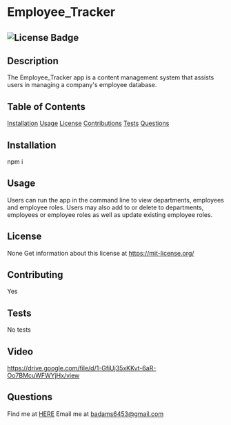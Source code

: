 # Employee_Tracker

## ![License Badge](https://shields.io/badge/license-None-green)

## Description

The Employee_Tracker app is a content management system that assists users in managing a company's employee database.

## Table of Contents

[Installation](#installation)
[Usage](#usage)
[License](#license)
[Contributions](#contributions)
[Tests](#tests)
[Questions](#questions)

## Installation

npm i

## Usage

Users can run the app in the command line to view departments, employees and employee roles. Users may also add to or delete to departments, employees or employee roles as well as update existing employee roles.

## License

None
Get information about this license at https://mit-license.org/

## Contributing

Yes

## Tests

No tests

## Video

https://drive.google.com/file/d/1-GfiUj35xKKvt-6aR-Oo7BMcuWFWYjHx/view

## Questions

Find me at [HERE](http://github.com/BrainAtoms)
Email me at badams6453@gmail.com
